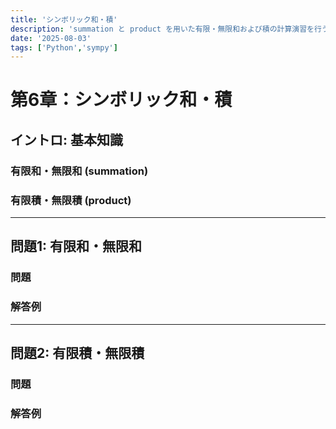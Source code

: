 ```yaml
---
title: 'シンボリック和・積'
description: 'summation と product を用いた有限・無限和および積の計算演習を行う記事。'
date: '2025-08-03'
tags: ['Python','sympy']
---
```


# 第6章：シンボリック和・積

## イントロ: 基本知識

### 有限和・無限和 (summation)

### 有限積・無限積 (product)

---

## 問題1: 有限和・無限和

### 問題
<div class="note-box">

</div>

### 解答例

---

## 問題2: 有限積・無限積

### 問題
<div class="note-box">

</div>

### 解答例
